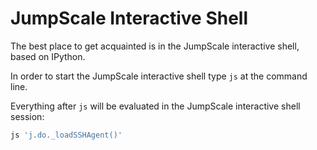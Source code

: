 # JumpScale Interactive Shell

The best place to get acquainted is in the JumpScale interactive shell, based on IPython.

In order to start the JumpScale interactive shell type `js` at the command line.

Everything after `js` will be evaluated in the JumpScale interactive shell session:

```python
js 'j.do._loadSSHAgent()'
```
